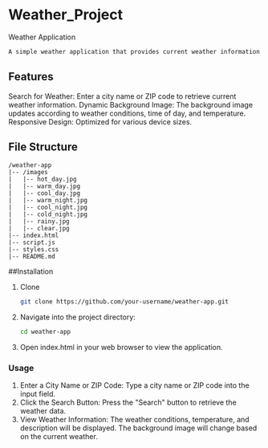 # Weather_Project
 Weather Application

```bash
A simple weather application that provides current weather information based on user input. This app fetches real-time weather data using the WeatherStack API and displays it with a dynamic background image that changes based on weather conditions, time of day, and temperature.
```

## Features 
Search for Weather: Enter a city name or ZIP code to retrieve current weather information.
Dynamic Background Image: The background image updates according to weather conditions, time of day, and temperature.
Responsive Design: Optimized for various device sizes.

## File Structure
    /weather-app
    |-- /images
    |   |-- hot_day.jpg
    |   |-- warm_day.jpg
    |   |-- cool_day.jpg
    |   |-- warm_night.jpg
    |   |-- cool_night.jpg
    |   |-- cold_night.jpg
    |   |-- rainy.jpg
    |   |-- clear.jpg
    |-- index.html
    |-- script.js
    |-- styles.css
    |-- README.md

##Installation

1. Clone 
    ```bash
    git clone https://github.com/your-username/weather-app.git
    ```

2. Navigate into the project directory:
    ```bash
    cd weather-app
   ```

3. Open index.html in your web browser to view the application.

### Usage
1. Enter a City Name or ZIP Code: Type a city name or ZIP code into the input field.
2. Click the Search Button: Press the "Search" button to retrieve the weather data.
3. View Weather Information: The weather conditions, temperature, and description will be displayed. The background image will change based on the current weather.
